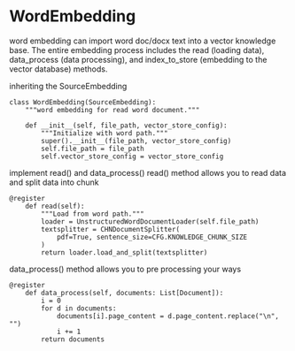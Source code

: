WordEmbedding
==================================
word embedding can import word doc/docx text into a vector knowledge base. The entire embedding process includes the read (loading data), data_process (data processing), and index_to_store (embedding to the vector database) methods.

inheriting the SourceEmbedding
```
class WordEmbedding(SourceEmbedding):
    """word embedding for read word document."""

    def __init__(self, file_path, vector_store_config):
        """Initialize with word path."""
        super().__init__(file_path, vector_store_config)
        self.file_path = file_path
        self.vector_store_config = vector_store_config
```

implement read() and data_process()
read() method allows you to read data and split data into chunk
```
@register
    def read(self):
        """Load from word path."""
        loader = UnstructuredWordDocumentLoader(self.file_path)
        textsplitter = CHNDocumentSplitter(
            pdf=True, sentence_size=CFG.KNOWLEDGE_CHUNK_SIZE
        )
        return loader.load_and_split(textsplitter)
```
data_process() method allows you to pre processing your ways
```
@register
    def data_process(self, documents: List[Document]):
        i = 0
        for d in documents:
            documents[i].page_content = d.page_content.replace("\n", "")
            i += 1
        return documents
```
